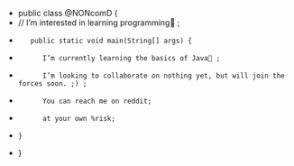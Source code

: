 -  public class @NONcomD {
-  // I’m interested in learning programming👀 ;
-        public static void main(String[] args) {
-           I’m currently learning the basics of Java🌱 ;
-           I’m looking to collaborate on nothing yet, but will join the forces soon. ;) ;
-           You can reach me on reddit;
-           at your own %risk;
-     }
- }

<!---
NONcomD/NONcomD is a ✨ special ✨ repository because its `README.md` (this file) appears on your GitHub profile.
You can click the Preview link to take a look at your changes.
--->
